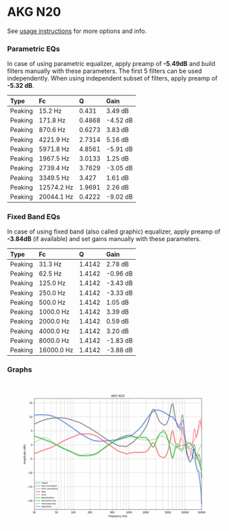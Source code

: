 # AKG N20
See [usage instructions](https://github.com/jaakkopasanen/AutoEq#usage) for more options and info.

### Parametric EQs
In case of using parametric equalizer, apply preamp of **-5.49dB** and build filters manually
with these parameters. The first 5 filters can be used independently.
When using independent subset of filters, apply preamp of **-5.32 dB**.

| Type    | Fc         |      Q | Gain     |
|:--------|:-----------|:-------|:---------|
| Peaking | 15.2 Hz    | 0.431  | 3.49 dB  |
| Peaking | 171.8 Hz   | 0.4868 | -4.52 dB |
| Peaking | 870.6 Hz   | 0.6273 | 3.83 dB  |
| Peaking | 4221.9 Hz  | 2.7314 | 5.16 dB  |
| Peaking | 5971.8 Hz  | 4.8561 | -5.91 dB |
| Peaking | 1967.5 Hz  | 3.0133 | 1.25 dB  |
| Peaking | 2739.4 Hz  | 3.7629 | -3.05 dB |
| Peaking | 3349.5 Hz  | 3.427  | 1.61 dB  |
| Peaking | 12574.2 Hz | 1.9691 | 2.26 dB  |
| Peaking | 20044.1 Hz | 0.4222 | -9.02 dB |

### Fixed Band EQs
In case of using fixed band (also called graphic) equalizer, apply preamp of **-3.84dB**
(if available) and set gains manually with these parameters.

| Type    | Fc         |      Q | Gain     |
|:--------|:-----------|:-------|:---------|
| Peaking | 31.3 Hz    | 1.4142 | 2.78 dB  |
| Peaking | 62.5 Hz    | 1.4142 | -0.96 dB |
| Peaking | 125.0 Hz   | 1.4142 | -3.43 dB |
| Peaking | 250.0 Hz   | 1.4142 | -3.33 dB |
| Peaking | 500.0 Hz   | 1.4142 | 1.05 dB  |
| Peaking | 1000.0 Hz  | 1.4142 | 3.39 dB  |
| Peaking | 2000.0 Hz  | 1.4142 | 0.59 dB  |
| Peaking | 4000.0 Hz  | 1.4142 | 3.20 dB  |
| Peaking | 8000.0 Hz  | 1.4142 | -1.83 dB |
| Peaking | 16000.0 Hz | 1.4142 | -3.88 dB |

### Graphs
![](./AKG%20N20.png)